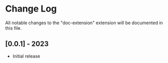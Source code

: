 # Change Log

All notable changes to the "doc-extension" extension will be documented in this file.

## [0.0.1] - 2023

- Initial release
